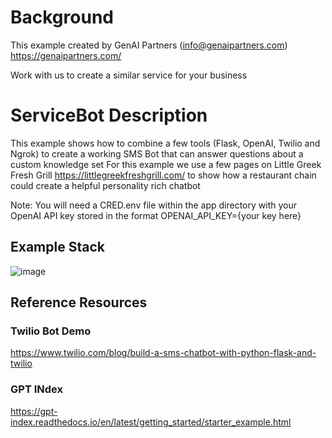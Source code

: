 # Background
This example created by GenAI Partners (info@genaipartners.com) https://genaipartners.com/

Work with us to create a similar service for your business

# ServiceBot Description
This example shows how to combine a few tools (Flask, OpenAI, Twilio and Ngrok) to create a working SMS Bot that can answer questions about a custom knowledge set
For this example we use a few pages on Little Greek Fresh Grill https://littlegreekfreshgrill.com/ to show how a restaurant chain could create a helpful personality rich chatbot

Note: You will need a CRED.env file within the app directory with your OpenAI API key stored in the format OPENAI_API_KEY={your key here}

## Example Stack

![image](https://user-images.githubusercontent.com/6877573/220423839-b7ab4a0a-a916-42b4-a3cf-beae5d437f40.png)

## Reference Resources
### Twilio Bot Demo
https://www.twilio.com/blog/build-a-sms-chatbot-with-python-flask-and-twilio

### GPT INdex
https://gpt-index.readthedocs.io/en/latest/getting_started/starter_example.html

